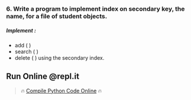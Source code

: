 ###  6. Write a program to implement index on secondary key, the name, for a file of student objects.
##### Implement :
* add ( )
* search ( )
* delete ( ) using the secondary index.

## Run Online @repl.it

> 🔥 [Compile Python Code Online](https://repl.it/@dntandan/studentrecordusingsecondaryindex) 🔥
